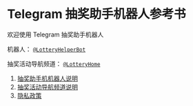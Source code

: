 # Telegram 抽奖助手机器人参考书

欢迎使用 Telegram 抽奖助手机器人

机器人： [`@LotteryHelperBot`](https://t.me/LotteryHelperBot)

抽奖活动导航频道： [`@LotteryHome`](https://t.me/LotteryHome)


1. [抽奖助手机机器人说明](https://github.com/meishixiu/note/blob/master/LotteryHelperBot/bot_explain.md)
2. [抽奖活动导航频道说明](https://github.com/meishixiu/note/blob/master/LotteryHelperBot/channel_explain.md)
3. [隐私政策](https://github.com/meishixiu/note/blob/master/LotteryHelperBot/privacy_policy.md)